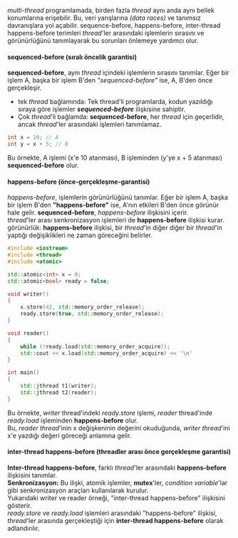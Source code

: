 _multi-thread_ programlamada, birden fazla _thread_ aynı anda aynı bellek konumlarına erişebilir. Bu, veri yarışlarına _(data races)_ ve tanımsız davranışlara yol açabilir. 
sequence-before, happens-before, inter-thread happens-before terimleri _thread_'ler arasındaki işlemlerin sırasını ve görünürlüğünü tanımlayarak bu sorunları önlemeye yardımcı olur.

#### sequenced-before (sıralı öncelik garantisi)
**sequenced-before**, aynı _thread_ içindeki işlemlerin sırasını tanımlar. Eğer bir işlem A, başka bir işlem B'den _"sequenced-before"_ ise, A, B'den önce gerçekleşir.
- tek _thread_ bağlamında: Tek thread'li programlarda, kodun yazıldığı sıraya göre işlemler **_sequenced-before_** ilişkisine sahiptir.
- Çok _thread_'li bağlamda: **sequenced-before**, her _thread_ için geçerlidir, ancak _thread_'ler arasındaki işlemleri tanımlamaz.

```cpp
int x = 10; // A
int y = x + 5; // B
```
Bu örnekte, A işlemi (x'e 10 atanması), B işleminden (y'ye x + 5 atanması) **sequenced-before** olur.

#### happens-before (önce-gerçekleşme-garantisi)
_happens-before_, işlemlerin görünürlüğünü tanımlar. Eğer bir işlem A, başka bir işlem B'den **"happens-before"** ise, A'nın etkileri B'den önce görünür hale gelir.
**sequenced-before**, _happens-before_ ilişkisini içerir.<br>
_thread_'ler arası senkronizasyon işlemleri de **happens-before** ilişkisi kurar.<br>
görünürlük: **happens-before** ilişkisi, bir _thread_'in diğer diğer bir _thread_'in yaptığı değişiklikleri ne zaman göreceğini belirler.

```cpp
#include <iostream>
#include <thread>
#include <atomic>

std::atomic<int> x = 0;
std::atomic<bool> ready = false;

void writer() 
{
    x.store(42, std::memory_order_release);
    ready.store(true, std::memory_order_release);
}

void reader() 
{
    while (!ready.load(std::memory_order_acquire));
    std::cout << x.load(std::memory_order_acquire) << '\n'
}

int main()
{
    std::jthread t1(writer);
    std::jthread t2(reader);
}
```

Bu örnekte, _writer_ thread'indeki _ready.store_ işlemi, _reader_ thread'inde _ready.load_ işleminden **happens-before** olur. <br>
Bu, _reader thread_'inin x değişkeninin değerini okuduğunda, _writer thread_'ini x'e yazdığı değeri göreceği anlamına gelir.

#### inter-thread happens-before (threadler arası önce gerçekleşme garantisi)
**Inter-thread happens-before**, farklı _thread_'ler arasındaki **happens-before** ilişkisini tanımlar. <br>
**Senkronizasyon:** Bu ilişki, atomik işlemler, **mutex**'ler, _condition variable_'lar gibi senkronizasyon araçları kullanılarak kurulur.<br>
Yukarıdaki writer ve reader örneği, "inter-thread happens-before" ilişkisini gösterir. <br>
_ready.store_ ve _ready.load_ işlemleri arasındaki "happens-before" ilişkisi, _thread_'ler arasında gerçekleştiği için **inter-thread happens-before** olarak adlandırılır.

